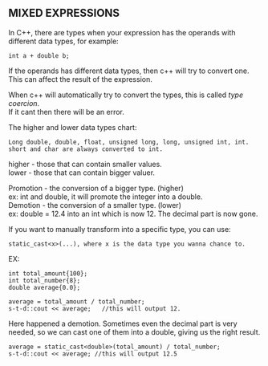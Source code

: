 MIXED EXPRESSIONS	
-----

In C++,  there are types when your expression has the operands with different data types, for example:   

    int a + double b;	  

If the operands has different data types, then c++ will try to convert one.	    
This can affect the result of the expression.  

When c++ will automatically try to convert the types, this is called *type coercion*.	  
If it cant then there will be an error.	  
	
The higher and lower data types chart:	  

	Long double, double, float, unsigned long, long, unsigned int, int.  
	short and char are always converted to int.  
	
higher - those that can contain smaller values.		  
lower - those that can  contain bigger valuer.		  

Promotion - the conversion of a bigger type. (higher)	  
ex: int and double, it will promote the integer into a double.  
Demotion - the conversion of a smaller type. (lower)	  
ex: double = 12.4 into an int which is now 12. The decimal part is now gone.	  

If you want to manually transform into a specific type, you can use:	  

	static_cast<x>(...), where x is the data type you wanna chance to.	  

EX:  
	
	int total_amount{100};
	int total_number{8};
	double average{0.0};

	average = total_amount / total_number;	
	s-t-d::cout << average;   //this will output 12. 

Here happened a demotion. Sometimes even the decimal part is very needed, so we can cast one of them into a double, giving us the right result.  

	average = static_cast<double>(total_amount) / total_number;	  
	s-t-d::cout << average;	//this will output 12.5  






